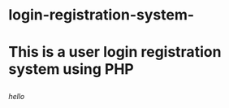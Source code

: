 # login-registration-system-
<h1>
  
This is a user login registration system using PHP
</h1>

<h6 style="font-size=20px">hello</h6>
